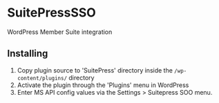 # SuitePressSSO
WordPress Member Suite integration

## Installing
1. Copy plugin source to 'SuitePress' directory inside the `/wp-content/plugins/` directory
2. Activate the plugin through the 'Plugins' menu in WordPress
3. Enter MS API config values via the Settings > Suitepress SOO menu.
